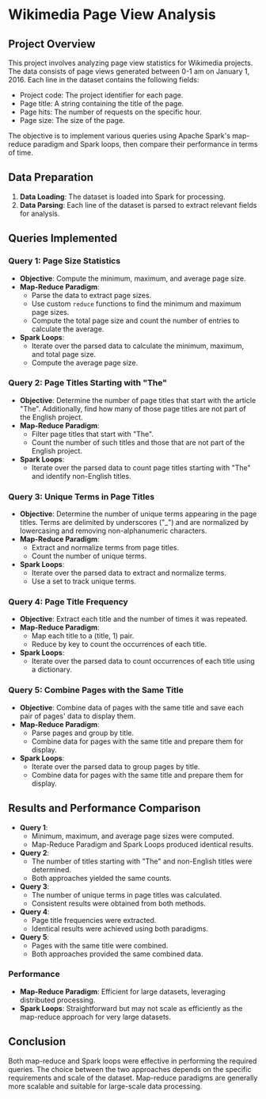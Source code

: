 # Wikimedia Page View Analysis

## Project Overview

This project involves analyzing page view statistics for Wikimedia projects. The data consists of page views generated between 0-1 am on January 1, 2016. Each line in the dataset contains the following fields:
- Project code: The project identifier for each page.
- Page title: A string containing the title of the page.
- Page hits: The number of requests on the specific hour.
- Page size: The size of the page.

The objective is to implement various queries using Apache Spark's map-reduce paradigm and Spark loops, then compare their performance in terms of time.

## Data Preparation

1. **Data Loading**: The dataset is loaded into Spark for processing.
2. **Data Parsing**: Each line of the dataset is parsed to extract relevant fields for analysis.

## Queries Implemented

### Query 1: Page Size Statistics

- **Objective**: Compute the minimum, maximum, and average page size.
- **Map-Reduce Paradigm**:
  - Parse the data to extract page sizes.
  - Use custom `reduce` functions to find the minimum and maximum page sizes.
  - Compute the total page size and count the number of entries to calculate the average.
- **Spark Loops**:
  - Iterate over the parsed data to calculate the minimum, maximum, and total page size.
  - Compute the average page size.

### Query 2: Page Titles Starting with "The"

- **Objective**: Determine the number of page titles that start with the article "The". Additionally, find how many of those page titles are not part of the English project.
- **Map-Reduce Paradigm**:
  - Filter page titles that start with "The".
  - Count the number of such titles and those that are not part of the English project.
- **Spark Loops**:
  - Iterate over the parsed data to count page titles starting with "The" and identify non-English titles.

### Query 3: Unique Terms in Page Titles

- **Objective**: Determine the number of unique terms appearing in the page titles. Terms are delimited by underscores ("_") and are normalized by lowercasing and removing non-alphanumeric characters.
- **Map-Reduce Paradigm**:
  - Extract and normalize terms from page titles.
  - Count the number of unique terms.
- **Spark Loops**:
  - Iterate over the parsed data to extract and normalize terms.
  - Use a set to track unique terms.

### Query 4: Page Title Frequency

- **Objective**: Extract each title and the number of times it was repeated.
- **Map-Reduce Paradigm**:
  - Map each title to a (title, 1) pair.
  - Reduce by key to count the occurrences of each title.
- **Spark Loops**:
  - Iterate over the parsed data to count occurrences of each title using a dictionary.

### Query 5: Combine Pages with the Same Title

- **Objective**: Combine data of pages with the same title and save each pair of pages' data to display them.
- **Map-Reduce Paradigm**:
  - Parse pages and group by title.
  - Combine data for pages with the same title and prepare them for display.
- **Spark Loops**:
  - Iterate over the parsed data to group pages by title.
  - Combine data for pages with the same title and prepare them for display.

## Results and Performance Comparison

- **Query 1**:
  - Minimum, maximum, and average page sizes were computed.
  - Map-Reduce Paradigm and Spark Loops produced identical results.
- **Query 2**:
  - The number of titles starting with "The" and non-English titles were determined.
  - Both approaches yielded the same counts.
- **Query 3**:
  - The number of unique terms in page titles was calculated.
  - Consistent results were obtained from both methods.
- **Query 4**:
  - Page title frequencies were extracted.
  - Identical results were achieved using both paradigms.
- **Query 5**:
  - Pages with the same title were combined.
  - Both approaches provided the same combined data.

### Performance

- **Map-Reduce Paradigm**: Efficient for large datasets, leveraging distributed processing.
- **Spark Loops**: Straightforward but may not scale as efficiently as the map-reduce approach for very large datasets.

## Conclusion

Both map-reduce and Spark loops were effective in performing the required queries. The choice between the two approaches depends on the specific requirements and scale of the dataset. Map-reduce paradigms are generally more scalable and suitable for large-scale data processing.


